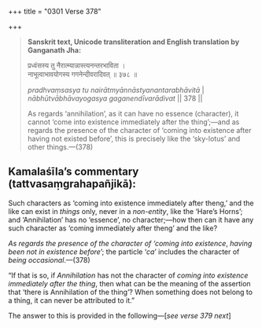 +++
title = "0301 Verse 378"

+++
> **Sanskrit text, Unicode transliteration and English translation by Ganganath Jha:** 
>
> प्रध्वंसस्य तु नैरात्म्यान्नास्त्यनन्तरभाविता ।  
> नाभूत्वाभावयोगस्य गगनेन्दीवरादिवत् ॥ ३७८ ॥ 
>
> *pradhvaṃsasya tu nairātmyānnāstyanantarabhāvitā* \|  
> *nābhūtvābhāvayogasya gaganendīvarādivat* \|\| 378 \|\| 
>
> As regards ‘annihilation’, as it can have no essence (character), it cannot ‘come into existence immediately after the thing’;—and as regards the presence of the character of ‘coming into existence after having not existed before’, this is precisely like the ‘sky-lotus’ and other things.—(378)



## Kamalaśīla’s commentary (tattvasaṃgrahapañjikā):

Such characters as ‘coming into existence immediately after theng,’ and the like can exist in *things* only, never in a *non-entity*, like the ‘Hare’s Horns’; and ‘Annihilation’ has no ‘essence’, no character;—how then can it have any such character as ‘coming immediately after theng’ and the like?

*As regards the presence of the character of ‘coming into existence*, *having been not in existence before*’; the particle ‘*ca*’ includes the character of *being occasional*.—(378)

“If that is so, if *Annihilation* has not the character of *coming into existence immediately after the thing*, then what can be the meaning of the assertion that ‘there is Annihilation of the thing’? When something does not belong to a thing, it can never be attributed to it.”

The answer to this is provided in the following—[*see verse 379 next*]


